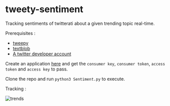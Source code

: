 # tweety-sentiment
Tracking sentiments of twitterati  about a given trending topic real-time.

Prerequisites :
+ [tweepy](http://docs.tweepy.org/en/v3.5.0/)
+ [textblob](https://pypi.org/project/textblob/)
+ [A twitter developer account](https://developer.twitter.com/)

Create an application [here](https://apps.twitter.com/app/new) and get the `consumer key`, `consumer token`, `access token` and `access key` to pass.

Clone the repo and run `python3 Sentiment.py` to execute.

Tracking :

![trends](https://github.com/srdg/tweety-sentiment/blob/master/trends.gif)
